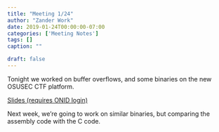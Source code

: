 ```yaml
---
title: "Meeting 1/24"
author: "Zander Work"
date: 2019-01-24T00:00:00-07:00
categories: ['Meeting Notes']
tags: []
caption: ""

draft: false
---
```


Tonight we worked on buffer overflows, and some binaries on the new OSUSEC CTF platform.

[Slides (requires ONID login)](https://docs.google.com/presentation/d/19c4T4A7VNmKJKd4e0qcbU_acxLRTccyMXjjQb1I2SNI/edit?usp=sharing)

Next week, we’re going to work on similar binaries, but comparing the assembly code with the C code.
